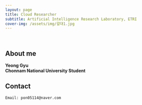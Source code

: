 ```yaml
---
layout: page
title: Cloud Researcher
subtitle: Artificial Intelligence Research Laboratory, ETRI
cover-img: /assets/img/갈대1.jpg
---
```


<br/>

## About me

**Yeong Gyu**<br>
**Chonnam National University Student**

## Contact

```
Email: pon05114@naver.com
```
